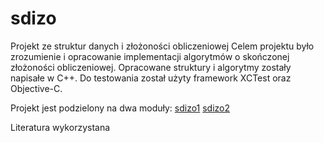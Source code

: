 # sdizo
Projekt ze struktur danych i złożoności obliczeniowej
Celem projektu było zrozumienie i opracowanie implementacji algorytmów o skończonej złożoności obliczeniowej.
Opracowane struktury i algorytmy zostały napisałe w C++. Do testowania został użyty framework XCTest oraz Objective-C. 

Projekt jest podzielony na dwa moduły:
  [sdizo1](https://github.com/SzymonSergiusz/sdizo1)
  [sdizo2](https://github.com/SzymonSergiusz/sdizo2)

Literatura wykorzystana
